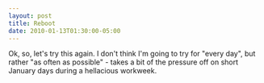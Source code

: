 ```yaml
---
layout: post
title: Reboot
date: 2010-01-13T01:30:00-05:00
---
```


Ok, so, let's try this again.  I don't think I'm going to try for "every day", but rather "as often as possible" - takes a bit of the pressure off on short January days during a hellacious workweek.
